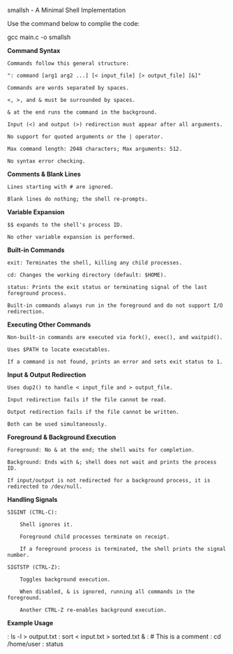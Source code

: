 smallsh - A Minimal Shell Implementation

Use the command below to complie the code:

gcc main.c -o smallsh


**Command Syntax**

    Commands follow this general structure:

    ": command [arg1 arg2 ...] [< input_file] [> output_file] [&]"

    Commands are words separated by spaces.

    <, >, and & must be surrounded by spaces.

    & at the end runs the command in the background.

    Input (<) and output (>) redirection must appear after all arguments.

    No support for quoted arguments or the | operator.

    Max command length: 2048 characters; Max arguments: 512.

    No syntax error checking.

**Comments & Blank Lines**

    Lines starting with # are ignored.

    Blank lines do nothing; the shell re-prompts.

**Variable Expansion**

    $$ expands to the shell's process ID.

    No other variable expansion is performed.

**Built-in Commands**

    exit: Terminates the shell, killing any child processes.

    cd: Changes the working directory (default: $HOME).

    status: Prints the exit status or terminating signal of the last foreground process.

    Built-in commands always run in the foreground and do not support I/O redirection.

**Executing Other Commands**

    Non-built-in commands are executed via fork(), exec(), and waitpid().

    Uses $PATH to locate executables.

    If a command is not found, prints an error and sets exit status to 1.

**Input & Output Redirection**

    Uses dup2() to handle < input_file and > output_file.

    Input redirection fails if the file cannot be read.

    Output redirection fails if the file cannot be written.

    Both can be used simultaneously.

**Foreground & Background Execution**

    Foreground: No & at the end; the shell waits for completion.

    Background: Ends with &; shell does not wait and prints the process ID.

    If input/output is not redirected for a background process, it is redirected to /dev/null.

**Handling Signals**

    SIGINT (CTRL-C):

        Shell ignores it.

        Foreground child processes terminate on receipt.

        If a foreground process is terminated, the shell prints the signal number.

    SIGTSTP (CTRL-Z):

        Toggles background execution.

        When disabled, & is ignored, running all commands in the foreground.

        Another CTRL-Z re-enables background execution.

**Example Usage**

: ls -l > output.txt
: sort < input.txt > sorted.txt &
: # This is a comment
: cd /home/user
: status

